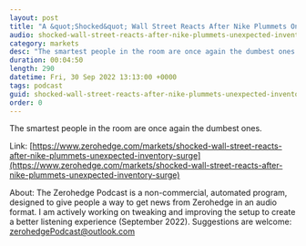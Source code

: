 ```yaml
---
layout: post
title: "A &quot;Shocked&quot; Wall Street Reacts After Nike Plummets On &quot;Unexpected&quot; Inventory Surge"
audio: shocked-wall-street-reacts-after-nike-plummets-unexpected-inventory-surge-0
category: markets
desc: "The smartest people in the room are once again the dumbest ones."
duration: 00:04:50
length: 290
datetime: Fri, 30 Sep 2022 13:13:00 +0000
tags: podcast
guid: shocked-wall-street-reacts-after-nike-plummets-unexpected-inventory-surge-0
order: 0
---
```

The smartest people in the room are once again the dumbest ones.

Link: [https://www.zerohedge.com/markets/shocked-wall-street-reacts-after-nike-plummets-unexpected-inventory-surge](https://www.zerohedge.com/markets/shocked-wall-street-reacts-after-nike-plummets-unexpected-inventory-surge)

About: The Zerohedge Podcast is a non-commercial, automated program, designed to give people a way to get news from Zerohedge in an audio format.  I am actively working on tweaking and improving the setup to create a better listening experience (September 2022).  Suggestions are welcome: [zerohedgePodcast@outlook.com](mailto:zerohedgePodcast@outlook.com)
